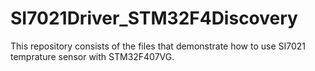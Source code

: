# SI7021Driver_STM32F4Discovery
This repository consists of the files that demonstrate how to use SI7021 temprature sensor with STM32F407VG.
